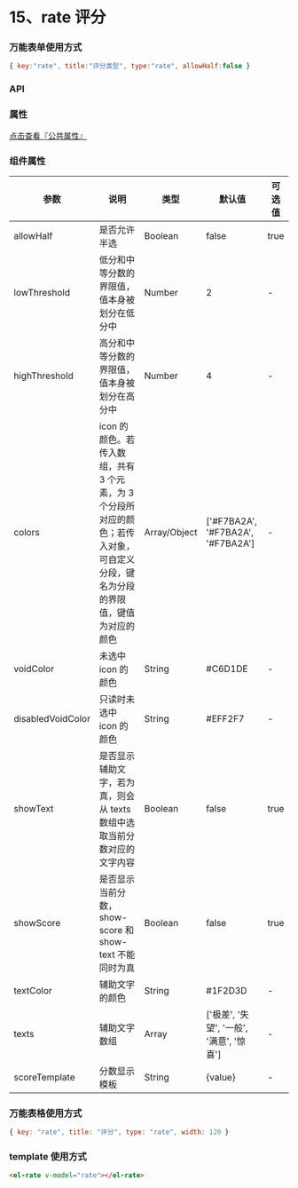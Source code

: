 # 15、rate 评分

### 万能表单使用方式

```js
{ key:"rate", title:"评分类型", type:"rate", allowHalf:false }
```

### API

### 属性

[点击查看『公共属性』](https://vkdoc.fsq.pub/admin/components/0%E3%80%81public.html)

### 组件属性

| 参数             | 说明                           | 类型    | 默认值  | 可选值 |
|------------------|-------------------------------|---------|--------|-------|
| allowHalf            | 是否允许半选 | Boolean  | false | true  |
| lowThreshold            | 低分和中等分数的界限值，值本身被划分在低分中 | Number  | 2 | -  |
| highThreshold            | 高分和中等分数的界限值，值本身被划分在高分中 | Number  | 4 | -  |
| colors            | icon 的颜色。若传入数组，共有 3 个元素，为 3 个分段所对应的颜色；若传入对象，可自定义分段，键名为分段的界限值，键值为对应的颜色 | Array/Object  | ['#F7BA2A', '#F7BA2A', '#F7BA2A'] | -  |
| voidColor            | 未选中 icon 的颜色 | String  | #C6D1DE | -  |
| disabledVoidColor            | 只读时未选中 icon 的颜色 | String  | #EFF2F7 | -  |
| showText            | 是否显示辅助文字，若为真，则会从 texts 数组中选取当前分数对应的文字内容 | Boolean  | false | true |
| showScore            | 是否显示当前分数，show-score 和 show-text 不能同时为真 | Boolean  | false | true |
| textColor            | 辅助文字的颜色| String  | #1F2D3D | -  |
| texts            | 辅助文字数组 | Array  | ['极差', '失望', '一般', '满意', '惊喜'] | -  |
| scoreTemplate            | 分数显示模板 | String  | {value} | -  |

### 万能表格使用方式

```js
{ key: "rate", title: "评分", type: "rate", width: 120 }
```


### template 使用方式
```html
<el-rate v-model="rate"></el-rate>
```
